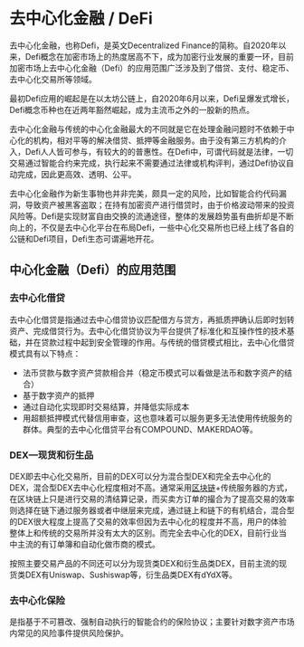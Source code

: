 # 去中心化金融 / DeFi

去中心化金融，也称Defi，是英文Decentralized Finance的简称。自2020年以来，Defi概念在加密市场上的热度居高不下，成为加密行业发展的重要一环，目前加密市场上去中心化金融（Defi）的应用范围广泛涉及到了借贷、支付、稳定币、去中心化交易所等领域。

最初Defi应用的崛起是在以太坊公链上，自2020年6月以来，Defi呈爆发式增长，Defi概念币种也在近两年豁然崛起，成为主流币之外的一股新的热点。

去中心化金融与传统的中心化金融最大的不同就是它在处理金融问题时不依赖于中心化的机构，相对平等的解决借贷、抵押等金融服务。由于没有第三方机构的介入，Defi人人皆可参与，有较大的的普惠性。在Defi中，可谓代码就是法律，一切交易通过智能合约来完成，执行起来不需要通过法律或机构评判，通过Defi协议自动完成，因此更高效、透明、公平。

去中心化金融作为新生事物也并非完美，颇具一定的风险，比如智能合约代码漏洞，导致资产被黑客盗取；在持有加密资产进行借贷时，由于价格波动带来的投资风险等。Defi是实现财富自由交换的流通途径，整体的发展趋势虽有曲折却是不断向上的，不仅是去中心化平台在布局Defi，一些中心化交易所也已经上线了各自的公链和Defi项目，Defi生态可谓遍地开花。

## 中心化金融（Defi）的应用范围

### 去中心化借贷

去中心化借贷是指通过去中心借贷协议匹配借方与贷方，再抵质押确认后即时划转资产、完成借贷行为。去中心化借贷协议为平台提供了标准化和互操作性的技术基础，并在贷款过程中起到安全管理的作用。与传统的借贷模式相比，去中心化借贷模式具有以下特点：

* 法币贷款与数字资产贷款相合并（稳定币模式可以看做是法币和数字资产的结合）
* 基于数字资产的抵押
* 通过自动化实现即时交易结算，并降低实际成本
* 用超额抵押模式代替信用审查，这也意味着可以服务更多无法使用传统服务的群体。典型的去中心化借贷平台有COMPOUND、MAKERDAO等。

### DEX—现货和衍生品

DEX即去中心化交易所，目前的DEX可以分为混合型DEX和完全去中心化的DEX，混合型DEX去中心化程度相对不高。通常采用[区块链](https://www.okx.com/academy/zh/blockchain-cn?channelFlag=ACE503633)+传统服务器的方式，在区块链上只是进行交易的清结算记录，而买卖方订单的撮合为了提高交易的效率则选择在链下通过服务器或者中继层来完成，通过链上和链下的有机结合，混合型的DEX很大程度上提高了交易的效率但因为去中心化的程度并不高，用户的体验整体上和传统的交易所并没有太大的区别。而完全去中心化的DEX，目前行业当中主流的有订单簿和自动化做市商的模式。

按照主要交易产品的不同还可以分为现货类DEX和衍生品类DEX，目前主流的现货类DEX有Uniswap、Sushiswap等，衍生品类DEX有dYdX等。

### 去中心化保险

是指基于不可篡改、强制自动执行的智能合约的保险协议；主要针对数字资产市场内常见的风险事件提供风险保护。

